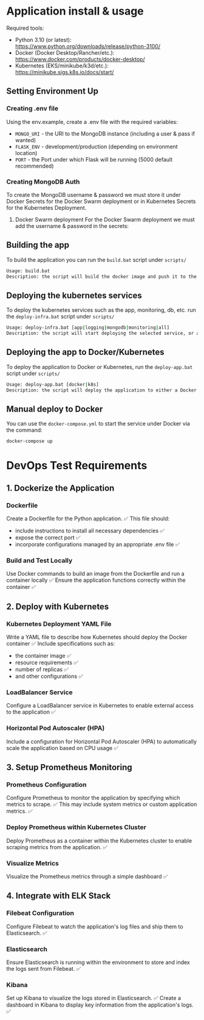 # Application install & usage
Required tools:
- Python 3.10 (or latest): https://www.python.org/downloads/release/python-3100/
- Docker (Docker Desktop/Rancher/etc.): https://www.docker.com/products/docker-desktop/
- Kubernetes (EKS/minikube/k3d/etc.): https://minikube.sigs.k8s.io/docs/start/

## Setting Environment Up
### Creating .env file
Using the env.example, create a .env file with the required variables:
- `MONGO_URI` - the URI to the MongoDB instance (including a user & pass if wanted)
- `FLASK_ENV` - development/production (depending on environment location)
- `PORT` - the Port under which Flask will be running (5000 default recommended)

### Creating MongoDB Auth
To create the MongoDB username & password we must store it under Docker Secrets for the Docker Swarm deployment or in Kubernetes Secrets for the Kubernetes Deployment.

1. Docker Swarm deployment
    For the Docker Swarm deployment we must add the username & password in the secrets:

## Building the app
To build the application you can run the `build.bat` script under `scripts/`

```sh
Usage: build.bat
Description: the script will build the docker image and push it to the Docker & Minikube Image Registry
```

## Deploying the kubernetes services
To deploy the kubernetes services such as the app, monitoring, db, etc. run the `deploy-infra.bat` script under `scripts/`

```sh
Usage: deploy-infra.bat [app|logging|mongodb|monitoring|all]
Description: the script will start deploying the selected service, or all services if wanted, in the correct order of dependency
```

## Deploying the app to Docker/Kubernetes
To deploy the application to Docker or Kubernetes, run the `deploy-app.bat` script under `scripts/`

```sh
Usage: deploy-app.bat [docker|k8s]
Description: the script will deploy the application to either a Docker container or a K8s Deployment
```

## Manual deploy to Docker
You can use the `docker-compose.yml` to start the service under Docker via the command:

```sh
docker-compose up
```

# DevOps Test Requirements
## 1. Dockerize the Application
### Dockerfile
Create a Dockerfile for the Python application. ✅
This file should:
- include instructions to install all necessary dependencies ✅
- expose the correct port ✅
- incorporate configurations managed by an appropriate .env file ✅

### Build and Test Locally
Use Docker commands to build an image from the Dockerfile and run a container locally ✅
Ensure the application functions correctly within the container ✅

## 2. Deploy with Kubernetes
### Kubernetes Deployment YAML File
Write a YAML file to describe how Kubernetes should deploy the Docker container ✅
Include specifications such as:
- the container image ✅
- resource requirements ✅
- number of replicas ✅
- and other configurations ✅

### LoadBalancer Service
Configure a LoadBalancer service in Kubernetes to enable external access to the application ✅

### Horizontal Pod Autoscaler (HPA)
Include a configuration for Horizontal Pod Autoscaler (HPA) to automatically scale the application based on CPU usage ✅

## 3. Setup Prometheus Monitoring
### Prometheus Configuration
Configure Prometheus to monitor the application by specifying which metrics to scrape. ✅
This may include system metrics or custom application metrics. ✅

### Deploy Prometheus within Kubernetes Cluster
Deploy Prometheus as a container within the Kubernetes cluster to enable scraping metrics from the application. ✅

### Visualize Metrics
Visualize the Prometheus metrics through a simple dashboard ✅

## 4. Integrate with ELK Stack
### Filebeat Configuration
Configure Filebeat to watch the application's log files and ship them to Elasticsearch. ✅

### Elasticsearch
Ensure Elasticsearch is running within the environment to store and index the logs sent from Filebeat. ✅

### Kibana
Set up Kibana to visualize the logs stored in Elasticsearch. ✅
Create a dashboard in Kibana to display key information from the application's logs. ✅

